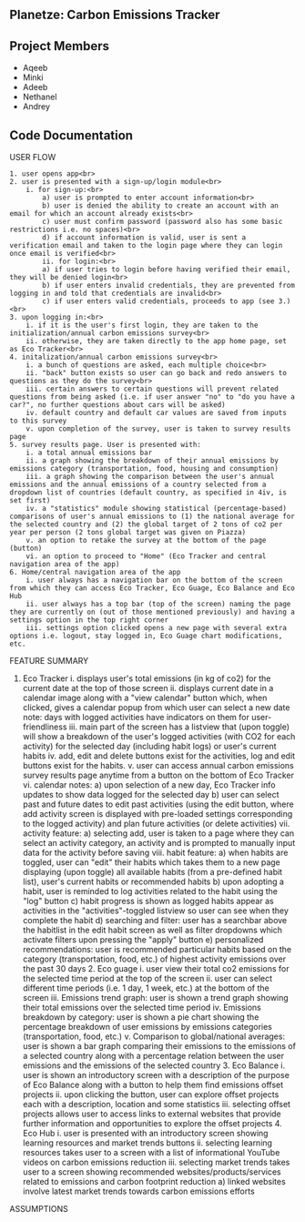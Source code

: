 ## Planetze: Carbon Emissions Tracker

## Project Members

- Aqeeb
- Minki
- Adeeb
- Nethanel
- Andrey

## Code Documentation

USER FLOW

  	1. user opens app<br>
  	2. user is presented with a sign-up/login module<br>
		i. for sign-up:<br>
			a) user is prompted to enter account information<br>
			b) user is denied the ability to create an account with an email for which an account already exists<br>
			c) user must confirm password (password also has some basic restrictions i.e. no spaces)<br>
			d) if account information is valid, user is sent a verification email and taken to the login page where they can login once email is verified<br>
			ii. for login:<br>
			a) if user tries to login before having verified their email, they will be denied login<br>
			b) if user enters invalid credentials, they are prevented from logging in and told that credentials are invalid<br>
			c) if user enters valid credentials, proceeds to app (see 3.)<br>
	3. upon logging in:<br>
		i. if it is the user's first login, they are taken to the initialization/annual carbon emissions survey<br>
		ii. otherwise, they are taken directly to the app home page, set as Eco Tracker<br>
	4. initalization/annual carbon emissions survey<br>
		i. a bunch of questions are asked, each multiple choice<br>
		ii. "back" button exists so user can go back and redo answers to questions as they do the survey<br>
		iii. certain answers to certain questions will prevent related questions from being asked (i.e. if user answer "no" to "do you have a car?", no further questions about cars will be asked)
		iv. default country and default car values are saved from inputs to this survey
		v. upon completion of the survey, user is taken to survey results page
	5. survey results page. User is presented with:
		i. a total annual emissions bar
		ii. a graph showing the breakdown of their annual emissions by emissions category (transportation, food, housing and consumption)
		iii. a graph showing the comparison between the user's annual emissions and the annual emissions of a country selected from a dropdown list of countries (default country, as specified in 4iv, is set first)
		iv. a "statistics" module showing statistical (percentage-based) comparisons of user's annual emissions to (1) the national average for the selected country and (2) the global target of 2 tons of co2 per year per person (2 tons global target was given on Piazza)
		v. an option to retake the survey at the bottom of the page (button)
		vi. an option to proceed to "Home" (Eco Tracker and central navigation area of the app)
	6. Home/central navigation area of the app
		i. user always has a navigation bar on the bottom of the screen from which they can access Eco Tracker, Eco Guage, Eco Balance and Eco Hub
		ii. user always has a top bar (top of the screen) naming the page they are currently on (out of those mentioned previously) and having a settings option in the top right corner
		iii. settings option clicked opens a new page with several extra options i.e. logout, stay logged in, Eco Guage chart modifications, etc.

FEATURE SUMMARY

  1. Eco Tracker
  		i. displays user's total emissions (in kg of co2) for the current date at the top of those screen
  		ii. displays current date in a calendar image along with a "view calendar" button which, when clicked, gives a calendar popup from which user can select a new date
  			note: days with logged activities have indicators on them for user-friendliness
  		iii. main part of the screen has a listview that (upon toggle) will show a breakdown of the user's logged activities (with CO2 for each activity) for the selected day (including habit logs) or user's current habits
  		iv. add, edit and delete buttons exist for the activities, log and edit buttons exist for the habits.
  		v. user can access annual carbon emissions survey results page anytime from a button on the bottom of Eco Tracker
  		vi. calendar notes:
  			a) upon selection of a new day, Eco Tracker info updates to show data logged for the selected day
  			b) user can select past and future dates to edit past activities (using the edit button, where add activity screen is displayed with pre-loaded settings corresponding to the logged activity) and plan future activities (or delete activities)
  		vii. activity feature:
  			a) selecting add, user is taken to a page where they can select an activity category, an activity and is prompted to manually input data for the activity before saving
  		viii. habit feature:
  			a) when habits are toggled, user can "edit" their habits which takes them to a new page displaying (upon toggle) all available habits (from a pre-defined habit list), user's current habits or recommended habits
  			b) upon adopting a habit, user is reminded to log activities related to the habit using the "log" button
  			c) habit progress is shown as logged habits appear as activities in the "activities"-toggled listview so user can see when they complete the habit
  			d) searching and filter: user has a searchbar above the habitlist in the edit habit screen as well as filter dropdowns which activate filters upon pressing the "apply" button
  			e) personalized recommendations: user is recommended particular habits based on the category (transportation, food, etc.) of highest activity emissions over the past 30 days
  	2. Eco guage
  		i. user view their total co2 emissions for the selected time period at the top of the screen
  		ii. user can select different time periods (i.e. 1 day, 1 week, etc.) at the bottom of the screen
  		iii. Emissions trend graph: user is shown a trend graph showing their total emissions over the selected time period
  		iv. Emissions breakdown by category: user is shown a pie chart showing the percentage breakdown of user emissions by emissions categories (transportation, food, etc.)
  		v. Comparison to global/national averages: user is shown a bar graph comparing their emissions to the emissions of a selected country along with a percentage relation between the user emissions and the emissions of the selected country
  	3. Eco Balance
  		i. user is shown an introductory screen with a description of the purpose of Eco Balance along with a button to help them find emissions offset projects
  		ii. upon clicking the button, user can explore offset projects each with a description, location and some statistics
  		iii. selecting offset projects allows user to access links to external websites that provide further information and opportunities to explore the offset projects
  	4. Eco Hub
  		i. user is presented with an introductory screen showing learning resources and market trends buttons
  		ii. selecting learning resources takes user to a screen with a list of informational YouTube videos on carbon emissions reduction
  		iii. selecting market trends takes user to a screen showing recommended websites/products/services related to emissions and carbon footprint reduction
  			a) linked websites involve latest market trends towards carbon emissions efforts

ASSUMPTIONS

	